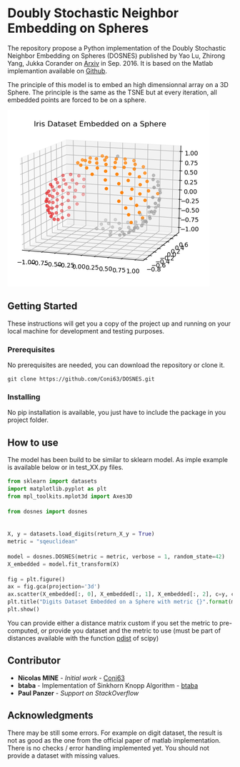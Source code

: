# Doubly Stochastic Neighbor Embedding on Spheres

The repository propose a Python implementation of the Doubly Stochastic Neighbor Embedding on Spheres (DOSNES) published by Yao Lu, Zhirong Yang, Jukka Corander on [Arxiv](https://arxiv.org/abs/1609.01977) in Sep. 2016. It is based on the Matlab implemantion available on [Github](https://github.com/yaolubrain/DOSNES). 

The principle of this model is to embed an high dimensionnal array on a 3D Sphere. The principle is the same as the TSNE but at every iteration, all embedded points are forced to be on a sphere. 

![rendering](https://github.com/Coni63/DOSNES/blob/master/images/iris.png)

## Getting Started

These instructions will get you a copy of the project up and running on your local machine for development and testing purposes.

### Prerequisites

No prerequisites are needed, you can download the repository or clone it. 

```
git clone https://github.com/Coni63/DOSNES.git
```

### Installing

No pip installation is available, you just have to include the package in you project folder.


## How to use

The model has been build to be similar to sklearn model. As imple example is available below or in test_XX.py files.

```python
from sklearn import datasets
import matplotlib.pyplot as plt
from mpl_toolkits.mplot3d import Axes3D

from dosnes import dosnes

 
X, y = datasets.load_digits(return_X_y = True)
metric = "sqeuclidean"

model = dosnes.DOSNES(metric = metric, verbose = 1, random_state=42)
X_embedded = model.fit_transform(X)

fig = plt.figure()
ax = fig.gca(projection='3d')
ax.scatter(X_embedded[:, 0], X_embedded[:, 1], X_embedded[:, 2], c=y, cmap=plt.cm.Set1)
plt.title("Digits Dataset Embedded on a Sphere with metric {}".format(metric))
plt.show()
```

You can provide either a distance matrix custom if you set the metric to pre-computed, or provide you dataset and the metric to use (must be part of distances available with the function [pdist](https://docs.scipy.org/doc/scipy/reference/generated/scipy.spatial.distance.pdist.html) of scipy)


## Contributor

* **Nicolas MINE** - *Initial work* - [Coni63](https://github.com/Coni63)
* **btaba** - Implementation of Sinkhorn Knopp Algorithm - [btaba](https://github.com/btaba/sinkhorn_knopp)
* **Paul Panzer** - *Support on StackOverflow*


## Acknowledgments

There may be still some errors. For example on digit dataset, the result is not as good as the one from the official paper of matlab implementation.
There is no checks / error handling implemented yet.
You should not provide a dataset with missing values. 